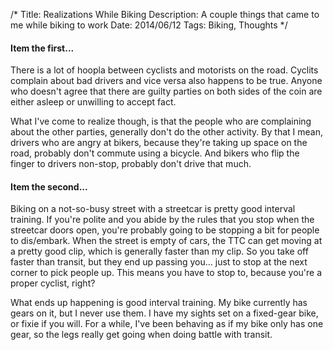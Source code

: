 /*
Title: Realizations While Biking
Description: A couple things that came to me while biking to work
Date: 2014/06/12
Tags: Biking, Thoughts
*/

#### Item the first...

There is a lot of hoopla between cyclists and motorists on the road. Cyclits complain about bad drivers and vice versa also happens to be true. Anyone who doesn't agree that there are guilty parties on both sides of the coin are either asleep or unwilling to accept fact.

What I've come to realize though, is that the people who are complaining about the other parties, generally don't do the other activity. By that I mean, drivers who are angry at bikers, because they're taking up space on the road, probably don't commute using a bicycle. And bikers who flip the finger to drivers non-stop, probably don't drive that much.

#### Item the second...

Biking on a not-so-busy street with a streetcar is pretty good interval training. If you're polite and you abide by the rules that you stop when the streetcar doors open, you're probably going to be stopping a bit for people to dis/embark. When the street is empty of cars, the TTC can get moving at a pretty good clip, which is generally faster than my clip. So you take off faster than transit, but they end up passing you... just to stop at the next corner to pick people up. This means you have to stop to, because you're a proper cyclist, right?

What ends up happening is good interval training. My bike currently has gears on it, but I never use them. I have my sights set on a fixed-gear bike, or fixie if you will. For a while, I've been behaving as if my bike only has one gear, so the legs really get going when doing battle with transit.